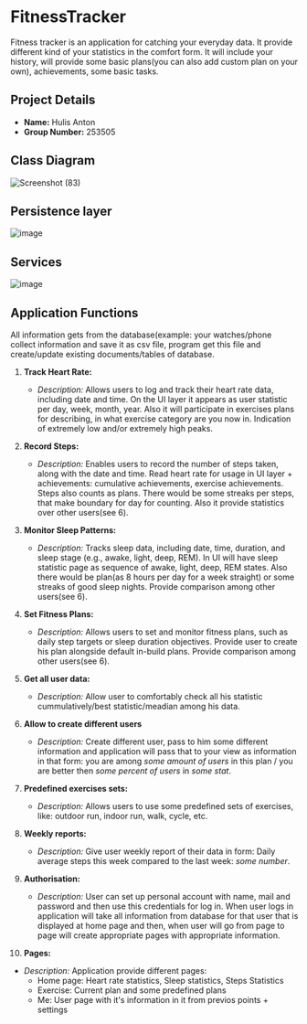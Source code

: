 # FitnessTracker

Fitness tracker is an application for catching your everyday data. It provide different kind of your statistics in the comfort form. It will include your history, will provide some basic plans(you can also add custom plan on your own), achievements, some basic tasks.


## Project Details

- **Name:** Hulis Anton
- **Group Number:** 253505

## Class Diagram

![Screenshot (83)](https://github.com/Gilsson/FitnessTracker/assets/86572717/197dec0e-2a31-44f7-a95c-6c41d8c54c84)

## Persistence layer
![image](https://github.com/Gilsson/FitnessTracker/assets/86572717/86818417-7dac-4213-aab6-5e5edc8c0141)

## Services
![image](https://github.com/Gilsson/FitnessTracker/assets/86572717/4285db60-3d0d-4938-a3a8-932d54632cae)

## Application Functions
All information gets from the database(example: your watches/phone collect information and save it as csv file, program get this file and create/update existing documents/tables of database.
1. **Track Heart Rate:**
   - *Description:* Allows users to log and track their heart rate data, including date and time. On the UI layer it appears as user statistic per day, week, month, year. Also it will participate in exercises plans for describing, in what exercise category are you now in. Indication of extremely low and/or extremely high peaks. 

2. **Record Steps:**
   - *Description:* Enables users to record the number of steps taken, along with the date and time. Read heart rate for usage in UI layer + achievements: cumulative achievements, exercise achievements. Steps also counts as plans. There would be some streaks per steps, that make boundary for day for counting. Also it provide statistics over other users(see 6).

3. **Monitor Sleep Patterns:**
   - *Description:* Tracks sleep data, including date, time, duration, and sleep stage (e.g., awake, light, deep, REM). In UI will have sleep statistic page as sequence of awake, light, deep, REM states. Also there would be plan(as 8 hours per day for a week straight) or some streaks of good sleep nights. Provide comparison among other users(see 6).

4. **Set Fitness Plans:**
   - *Description:* Allows users to set and monitor fitness plans, such as daily step targets or sleep duration objectives. Provide user to create his plan alongside default in-build plans. Provide comparison among other users(see 6).

5. **Get all user data:**
   - *Description:* Allow user to comfortably check all his statistic cummulatively/best statistic/meadian among his data.
  
6. **Allow to create different users**
   - *Description:* Create different user, pass to him some different information and application will pass that to your view as information in that form: you are among *some amount of users* in this plan / you are better then *some percent of users* in *some stat*.

7. **Predefined exercises sets:**
   - *Description:* Allows users to use some predefined sets of exercises, like: outdoor run, indoor run, walk, cycle, etc.

8. **Weekly reports:**
   - *Description:* Give user weekly report of their data in form: Daily average steps this week compared to the last week: *some number*.
  
9. **Authorisation:**
   - *Description:* User can set up personal account with name, mail and password and then use this credentials for log in. When user logs in application will take all information from database for that user that is displayed at home page and then, when user will go from page to page will create appropriate pages with appropriate information.
  
10. **Pages:**
   - *Description:* Application provide different pages:
      * Home page: Heart rate statistics, Sleep statistics, Steps Statistics
      * Exercise: Current plan and some predefined plans
      * Me: User page with it's information in it from previos points + settings
  
